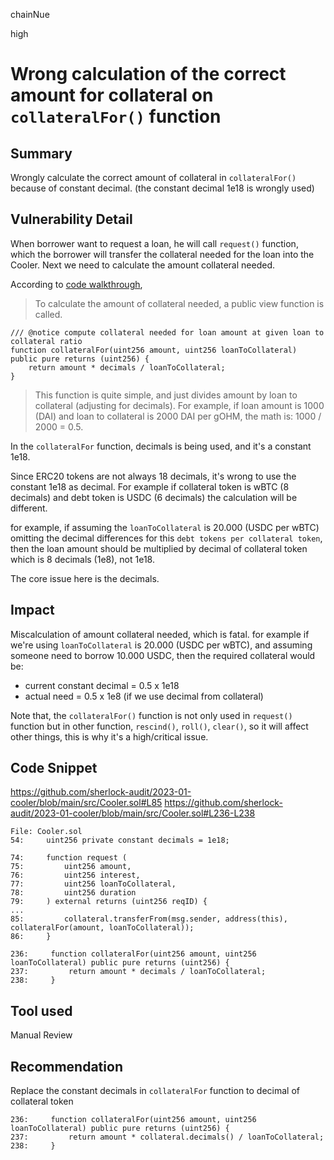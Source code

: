 chainNue

high

# Wrong calculation of the correct amount for collateral on `collateralFor()` function

## Summary

Wrongly calculate the correct amount of collateral in `collateralFor()` because of constant decimal. (the constant decimal 1e18 is wrongly used)

## Vulnerability Detail

When borrower want to request a loan, he will call `request()` function, which the borrower will transfer the collateral needed for the loan into the Cooler. Next we need to calculate the amount collateral needed.

According to [code walkthrough](https://ag0.gitbook.io/cooler-loan-code-walkthrough/borrower-flow#requesting-a-loan), 
> To calculate the amount of collateral needed, a public view function is called. 
```solidity
/// @notice compute collateral needed for loan amount at given loan to collateral ratio
function collateralFor(uint256 amount, uint256 loanToCollateral) public pure returns (uint256) {
    return amount * decimals / loanToCollateral;
}
```
> This function is quite simple, and just divides amount by loan to collateral (adjusting for decimals). For example, if loan amount is 1000 (DAI) and loan to collateral is 2000 DAI per gOHM, the math is: 1000 / 2000 = 0.5.

In the `collateralFor` function, decimals is being used, and it's a constant 1e18.

Since ERC20 tokens are not always 18 decimals, it's wrong to use the constant 1e18 as decimal. For example if collateral token is wBTC (8 decimals) and debt token is USDC (6 decimals) the calculation will be different.

for example, if assuming the `loanToCollateral` is 20.000 (USDC per wBTC) omitting the decimal differences for this `debt tokens per collateral token`, then the loan amount should be multiplied by decimal of collateral token which is 8 decimals (1e8), not 1e18.

The core issue here is the decimals.

## Impact

Miscalculation of amount collateral needed, which is fatal. for example if we're using `loanToCollateral` is 20.000 (USDC per wBTC), and assuming someone need to borrow 10.000 USDC, then the required collateral would be:
- current constant decimal = 0.5 x 1e18 
- actual need = 0.5 x 1e8 (if we use decimal from collateral)

Note that, the `collateralFor()` function is not only used in `request()` function but in other function, `rescind()`, `roll()`, `clear()`, so it will affect other things, this is why it's a high/critical issue.

## Code Snippet

https://github.com/sherlock-audit/2023-01-cooler/blob/main/src/Cooler.sol#L85
https://github.com/sherlock-audit/2023-01-cooler/blob/main/src/Cooler.sol#L236-L238

```solidity
File: Cooler.sol
54:     uint256 private constant decimals = 1e18;

74:     function request (
75:         uint256 amount,
76:         uint256 interest,
77:         uint256 loanToCollateral,
78:         uint256 duration
79:     ) external returns (uint256 reqID) {
...
85:         collateral.transferFrom(msg.sender, address(this), collateralFor(amount, loanToCollateral));
86:     }

236:     function collateralFor(uint256 amount, uint256 loanToCollateral) public pure returns (uint256) {
237:         return amount * decimals / loanToCollateral;
238:     }
```

## Tool used

Manual Review

## Recommendation

Replace the constant decimals in `collateralFor` function to decimal of collateral token
```solidity
236:     function collateralFor(uint256 amount, uint256 loanToCollateral) public pure returns (uint256) {
237:         return amount * collateral.decimals() / loanToCollateral;
238:     }
```